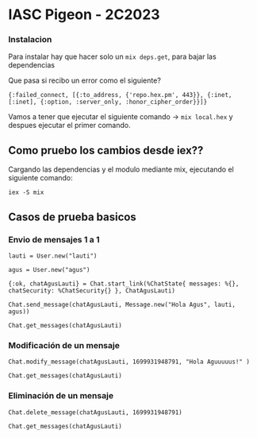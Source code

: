 # IASC Pigeon - 2C2023

### Instalacion

Para instalar hay que hacer solo un `mix deps.get`, para bajar las dependencias

Que pasa si recibo un error como el siguiente?

```
{:failed_connect, [{:to_address, {'repo.hex.pm', 443}}, {:inet, [:inet], {:option, :server_only, :honor_cipher_order}}]}
```

Vamos a tener que ejecutar el siguiente comando -> `mix local.hex` y despues ejecutar el primer comando.

## Como pruebo los cambios desde iex??

Cargando las dependencias y el modulo mediante mix, ejecutando el siguiente comando:

`iex -S mix`

## Casos de prueba basicos

### Envio de mensajes 1 a 1

`lauti = User.new("lauti")`

`agus = User.new("agus")`

`{:ok, chatAgusLauti} = Chat.start_link(%ChatState{ messages: %{}, chatSecurity: %ChatSecurity{} }, ChatAgusLauti)`

`Chat.send_message(chatAgusLauti, Message.new("Hola Agus", lauti, agus))`

`Chat.get_messages(chatAgusLauti)`

### Modificación de un mensaje

`Chat.modify_message(chatAgusLauti, 1699931948791, "Hola Aguuuuus!" )`

`Chat.get_messages(chatAgusLauti)`

### Eliminación de un mensaje

`Chat.delete_message(chatAgusLauti, 1699931948791)`

`Chat.get_messages(chatAgusLauti)`